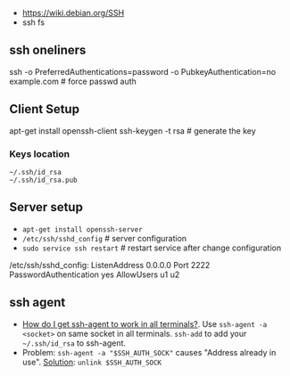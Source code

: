 - https://wiki.debian.org/SSH
- ssh fs

## ssh oneliners

ssh -o PreferredAuthentications=password -o PubkeyAuthentication=no example.com  # force passwd auth

## Client Setup

apt-get install openssh-client
ssh-keygen -t rsa                # generate the key   

### Keys location

```
~/.ssh/id_rsa
~/.ssh/id_rsa.pub
```

## Server setup

- `apt-get install openssh-server`
- `/etc/ssh/sshd_config`  # server configuration
- `sudo service ssh restart` # restart service after change configuration

/etc/ssh/sshd_config:
ListenAddress 0.0.0.0
Port 2222
PasswordAuthentication yes
AllowUsers  u1 u2


## ssh agent

[addr-already-in-use]: https://stackoverflow.com/questions/5106674/error-address-already-in-use-while-binding-socket-with-address-but-the-port-num]

- [How do I get ssh-agent to work in all terminals?](https://unix.stackexchange.com/questions/132065/how-do-i-get-ssh-agent-to-work-in-all-terminals). Use `ssh-agent -a <socket>` on same socket in all terminals. `ssh-add` to add your `~/.ssh/id_rsa` to ssh-agent. 
- Problem: `ssh-agent -a "$SSH_AUTH_SOCK"` causes "Address already in use". [Solution](addr-already-in-use): `unlink $SSH_AUTH_SOCK`

